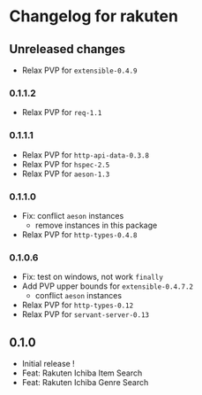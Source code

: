# Changelog for rakuten

## Unreleased changes

- Relax PVP for `extensible-0.4.9`

### 0.1.1.2
- Relax PVP for `req-1.1`

### 0.1.1.1

- Relax PVP for `http-api-data-0.3.8`
- Relax PVP for `hspec-2.5`
- Relax PVP for `aeson-1.3`

### 0.1.1.0

- Fix: conflict `aeson` instances
    - remove instances in this package
- Relax PVP for `http-types-0.4.8`

### 0.1.0.6

- Fix: test on windows, not work `finally`
- Add PVP upper bounds for `extensible-0.4.7.2`
    - conflict `aeson` instances
- Relax PVP for `http-types-0.12`
- Relax PVP for `servant-server-0.13`

## 0.1.0

- Initial release !
- Feat: Rakuten Ichiba Item Search
- Feat: Rakuten Ichiba Genre Search

